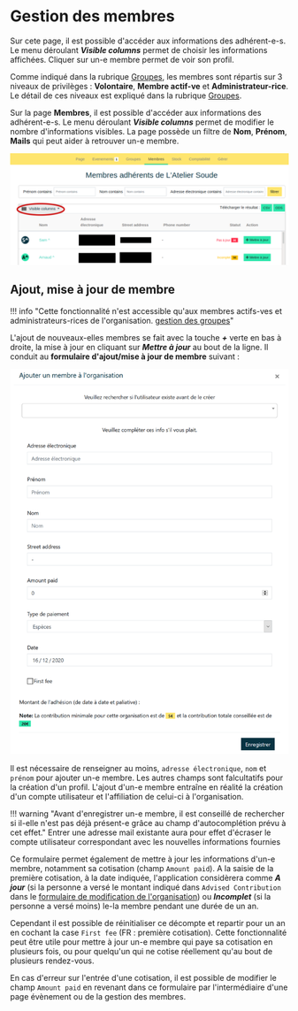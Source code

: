 # Gestion des membres

Sur cete page, il est possible d'accéder aux informations des adhérent-e-s. Le menu déroulant ***Visible columns*** permet de choisir les informations affichées. Cliquer sur un-e membre permet de voir son profil.

Comme indiqué dans la rubrique [Groupes](groups.md), les membres sont répartis sur 3 niveaux de privilèges : **Volontaire**, **Membre actif-ve** et **Administrateur-rice**. Le détail de ces niveaux est expliqué dans la rubrique [Groupes](groups.md).

Sur la page **Membres**, il est possible d'accéder aux informations des adhérent-e-s. Le menu déroulant ***Visible columns*** permet de modifier le nombre d'informations visibles. La page possède un filtre de **Nom**, **Prénom**, **Mails** qui peut aider à retrouver un-e membre.

![Bandeau Membres](../assets/Membres.png)

## Ajout, mise à jour de membre

!!! info "Cette fonctionnalité n'est accessible qu'aux membres actifs-ves et administrateurs-rices de l'organisation. [gestion des groupes]("organization/groups.md")"

L'ajout de nouveaux-elles membres se fait avec la touche ***+*** verte en bas à droite, la mise à jour en cliquant sur ***Mettre à jour***  au bout de la ligne. Il conduit au **formulaire d'ajout/mise à jour de membre** suivant : 

![Formulaire de création de membre](../assets/member-creation-form.png#small)

Il est nécessaire de renseigner au moins, `adresse électronique`, `nom` et `prénom` pour ajouter un-e membre. Les autres champs sont falcultatifs pour la création d'un profil. L'ajout d'un-e membre entraîne en réalité la création d'un compte utilisateur et l'affiliation de celui-ci à l'organisation. 

!!! warning "Avant d'enregistrer un-e membre, il est conseillé de rechercher si il-elle n'est pas déjà présent-e grâce au champ d'autocomplétion prévu à cet effet."
    Entrer une adresse mail existante aura pour effet d'écraser le compte utilisateur correspondant avec les nouvelles informations fournies

Ce formulaire permet également de mettre à jour les informations d'un-e membre, notamment sa cotisation (champ ```Amount paid```). A la saisie de la première cotisation, à la date indiquée, l'application considèrera comme ***A jour*** (si la personne a versé le montant indiqué dans ```Advised Contribution``` dans le [formulaire de modification de l'organisation](manage.md)) ou ***Incomplet*** (si la personne a versé moins) le-la membre pendant une durée de un an.

Cependant il est possible de réinitialiser ce décompte et repartir pour un an en cochant la case ``First fee`` (FR : première cotisation). Cette fonctionnalité peut être utile pour mettre à jour un-e membre qui paye sa cotisation en plusieurs fois, ou pour quelqu'un qui ne cotise réellement qu'au bout de plusieurs rendez-vous.

En cas d'erreur sur l'entrée d'une cotisation, il est possible de modifier le champ ``Amount paid`` en revenant dans ce formulaire par l'intermédiaire d'une page évènement ou de la gestion des membres.